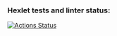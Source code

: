 ### Hexlet tests and linter status:
[![Actions Status](https://github.com/rusmurs/frontend-project-lvl2/workflows/hexlet-check/badge.svg)](https://github.com/rusmurs/frontend-project-lvl2/actions)